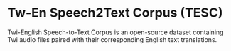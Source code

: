 # Tw-En Speech2Text Corpus (TESC)
 Twi-English Speech-to-Text Corpus is an open-source dataset containing Twi audio files paired with their corresponding English text translations. 
